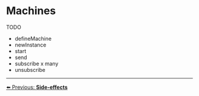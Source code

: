 # Machines

TODO

- defineMachine
- newInstance
- start
- send
- subscribe x many
- unsubscribe


---

[⬅️ Previous: **Side-effects**](./side-effects.md)
